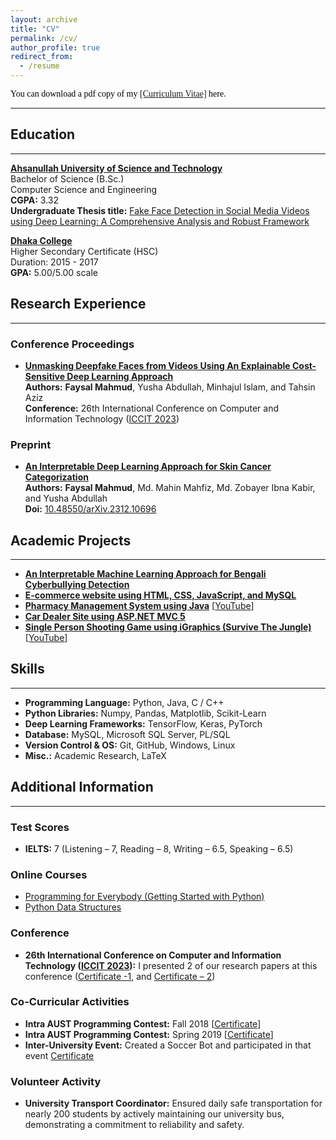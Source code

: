 ```yaml
---
layout: archive
title: "CV"
permalink: /cv/
author_profile: true
redirect_from:
  - /resume
---
```


<span style="color:black; font-family:Georgia;">
  You can download a pdf copy of my <a href="../files/CV/CV_Faysal Mahmud.pdf">[Curriculum Vitae]</a> here.
</span>

---

## Education

---

<!-- B.Sc. -->

[**Ahsanullah University of Science and Technology**](https://aust.edu) <br>
Bachelor of Science (B.Sc.) <br>
Computer Science and Engineering <br>
**CGPA:** 3.32 <br>
**Undergraduate Thesis title:** [Fake Face Detection in Social Media Videos using Deep Learning: A Comprehensive Analysis and Robust Framework](../files/B.Sc.%20Thesis/B.Sc.%20Thesis.pdf)

<!-- HSC -->

[**Dhaka College**](http://dhakacollege.edu.bd/) <br>
Higher Secondary Certificate (HSC) <br>
Duration: 2015 - 2017 <br>
**GPA:** 5.00/5.00 scale

## Research Experience

---

### Conference Proceedings

- **[Unmasking Deepfake Faces from Videos Using An Explainable Cost-Sensitive Deep Learning Approach](https://ieeexplore.ieee.org/document/10441026)** <br>
  **Authors:** **Faysal Mahmud**, Yusha Abdullah, Minhajul Islam, and Tahsin Aziz <br>
  **Conference:** 26th International Conference on Computer and Information Technology ([ICCIT 2023](https://iccit.org.bd/2023/))

### Preprint

- **[An Interpretable Deep Learning Approach for Skin Cancer Categorization](https://arxiv.org/pdf/2312.10696.pdf)** <br>
  **Authors:** **Faysal Mahmud**, Md. Mahin Mahfiz, Md. Zobayer Ibna Kabir, and Yusha Abdullah <br>
  **Doi:** [10.48550/arXiv.2312.10696](https://arxiv.org/abs/2312.10696)

## Academic Projects

---

- **[An Interpretable Machine Learning Approach for Bengali Cyberbullying Detection](https://github.com/Faysal-MD/An-Interpretable-Machine-Learning-Approach-for-Bengali-Cyberbullying-Detection)**
- **[E-commerce website using HTML, CSS, JavaScript, and MySQL](https://github.com/Faysal-MD/Laptop_Recommendation_System)**
- **[Pharmacy Management System using Java](https://github.com/Faysal-MD/Pharmacy-Management-System/tree/main)** [[YouTube](https://www.youtube.com/watch?v=gLb2J715sDQ)]
- **[Car Dealer Site using ASP.NET MVC 5](https://github.com/Faysal-MD/car-selling-website-asp.net-mvc)**
- **[Single Person Shooting Game using iGraphics (Survive The Jungle)](https://github.com/Faysal-MD/Survive-The-Jungle)** [[YouTube](https://www.youtube.com/watch?v=WsX_MIFpMgE)]

## Skills

---

- **Programming Language:** Python, Java, C / C++
- **Python Libraries:** Numpy, Pandas, Matplotlib, Scikit-Learn
- **Deep Learning Frameworks:** TensorFlow, Keras, PyTorch
- **Database:** MySQL, Microsoft SQL Server, PL/SQL
- **Version Control & OS:** Git, GitHub, Windows, Linux
- **Misc.:** Academic Research, LaTeX

## Additional Information

---

### Test Scores

- **IELTS:** 7 (Listening – 7, Reading – 8, Writing – 6.5, Speaking – 6.5)

### Online Courses

- [Programming for Everybody (Getting Started with Python)](https://drive.google.com/file/d/1EUhS_ZHgxutxNrUfLF-Y7Sa8Q68xavXY/view)
- [Python Data Structures](https://drive.google.com/file/d/1KK7788_l5jodmWVohyH_nF9d33bWryMd/view)

### Conference

- **26th International Conference on Computer and Information Technology ([ICCIT 2023](https://iccit.org.bd/2023/)):** I presented 2 of our research papers at this conference ([Certificate -1](https://drive.google.com/file/d/1xW9Fgn-PXslJlvNPdDQyWUnYKKWskfu-/view), and [Certificate – 2](https://drive.google.com/file/d/1PQpYRBYVQb_31tsyCktVvuGsxDwl-tBG/view))

### Co-Curricular Activities

- **Intra AUST Programming Contest:** Fall 2018 [[Certificate](https://drive.google.com/file/d/1IjfGQLQ2qvr8J9xvyD5PFz8qxoeynow9/view)]
- **Intra AUST Programming Contest:** Spring 2019 [[Certificate](https://drive.google.com/file/d/1cgZ9grZtdyfVkGXuJCyJO_91rH7bseVS/view)]
- **Inter-University Event:** Created a Soccer Bot and participated in that event [Certificate](https://drive.google.com/file/d/11-42c21UQQ8eurUBBX4N6l47OjlrkFna/view)

### Volunteer Activity

- **University Transport Coordinator:** Ensured daily safe transportation for nearly 200 students by actively maintaining our university bus, demonstrating a commitment to reliability and safety.

```

```
